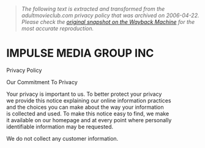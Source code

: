 > *The following text is extracted and transformed from the adultmovieclub.com privacy policy that was archived on 2006-04-22. Please check the [original snapshot on the Wayback Machine](https://web.archive.org/web/20060422024357id_/http%3A//www.adultmovieclub.com/privacypolicy.html) for the most accurate reproduction.*

# IMPULSE MEDIA GROUP INC

  
Privacy Policy

Our Commitment To Privacy 

Your privacy is important to us. To better protect your privacy  
we provide this notice explaining our online information practices  
and the choices you can make about the way your information  
is collected and used. To make this notice easy to find, we make  
it available on our homepage and at every point where personally  
identifiable information may be requested. 

We do not collect any customer information. 

